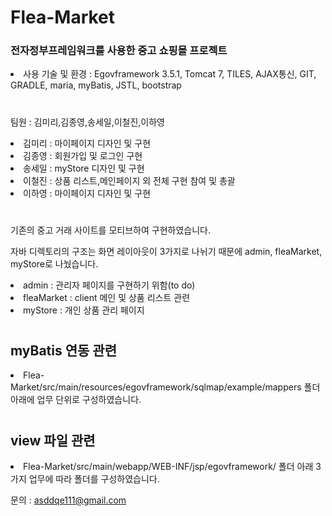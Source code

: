 # Flea-Market
### 전자정부프레임워크를 사용한 중고 쇼핑몰 프로젝트
<li>사용 기술 및 환경 : Egovframework 3.5.1, Tomcat 7, TILES, AJAX통신, GIT, GRADLE, maria, myBatis, JSTL, bootstrap</li>

#

팀원 : 김미리,김종영,송세일,이철진,이하영
<li>김미리 : 마이페이지 디자인 및 구현</li>
<li>김종영 : 회원가입 및 로그인 구현</li>
<li>송세일 : myStore 디자인 및 구현</li>
<li>이철진 : 상품 리스트,메인페이지 외 전체 구현 참여 및 총괄</li>
<li>이하영 : 마이페이지 디자인 및 구현</li>

#


기존의 중고 거래 사이트를 모티브하여 구현하였습니다.

자바 디렉토리의 구조는 화면 레이아웃이 3가지로 나뉘기 때문에 admin, fleaMarket, myStore로 나눴습니다.
<li>admin      : 관리자 페이지를 구현하기 위함(to do)</li>
<li>fleaMarket : client 메인 및 상품 리스트 관련 </li>
<li>myStore    : 개인 상품 관리 페이지</li>

#

## myBatis 연동 관련
<li> Flea-Market/src/main/resources/egovframework/sqlmap/example/mappers 폴더 아래에 업무 단위로 구성하였습니다.</li>

#

## view 파일 관련
<li> Flea-Market/src/main/webapp/WEB-INF/jsp/egovframework/ 폴더 아래 3가지 업무에 따라 폴더를 구성하였습니다. </li>

문의 : asddqe111@gmail.com
